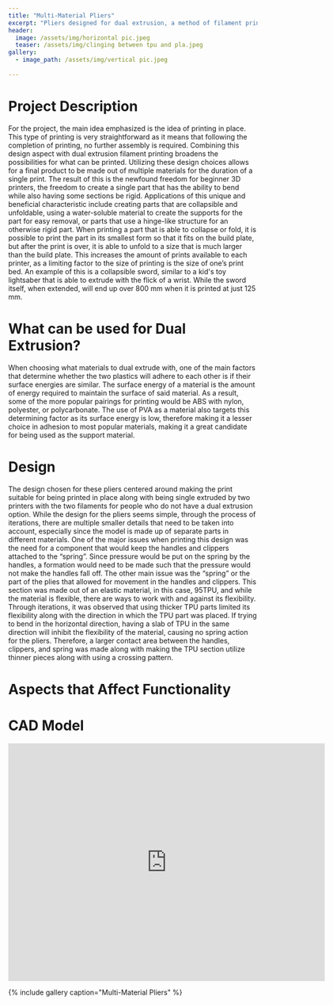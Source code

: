 ```yaml
---
title: "Multi-Material Pliers"
excerpt: "Pliers designed for dual extrusion, a method of filament printing that allots for more than one material to be made into a single print."
header:
  image: /assets/img/horizontal pic.jpeg
  teaser: /assets/img/clinging between tpu and pla.jpeg
gallery:
  - image_path: /assets/img/vertical pic.jpeg
   
---
```



# Project Description
For the project, the main idea emphasized is the idea of printing in place. This type of printing is very straightforward as it means that following the completion of printing, no further assembly is required. Combining this design aspect with dual extrusion filament printing broadens the possibilities for what can be printed. Utilizing these design choices allows for a final product to be made out of multiple materials for the duration of a single print. The result of this is the newfound freedom for beginner 3D printers, the freedom to create a single part that has the ability to bend while also having some sections be rigid. Applications of this unique and beneficial characteristic include creating parts that are collapsible and unfoldable, using a water-soluble material to create the supports for the part for easy removal, or parts that use a hinge-like structure for an otherwise rigid part. When printing a part that is able to collapse or fold, it is possible to print the part in its smallest form so that it fits on the build plate, but after the print is over, it is able to unfold to a size that is much larger than the build plate. This increases the amount of prints available to each printer, as a limiting factor to the size of printing is the size of one’s print bed. An example of this is a collapsible sword, similar to a kid's toy lightsaber that is able to extrude with the flick of a wrist. While the sword itself, when extended, will end up over 800 mm when it is printed at just 125 mm. 

# What can be used for Dual Extrusion?
When choosing what materials to dual extrude with, one of the main factors that determine whether the two plastics will adhere to each other is if their surface energies are similar. The surface energy of a material is the amount of energy required to maintain the surface of said material. As a result, some of the more popular pairings for printing would be ABS with nylon, polyester, or polycarbonate. The use of PVA as a material also targets this determining factor as its surface energy is low, therefore making it a lesser choice in adhesion to most popular materials, making it a great candidate for being used as the support material.

# Design 
The design chosen for these pliers centered around making the print suitable for being printed in place along with being single extruded by two printers with the two filaments for people who do not have a dual extrusion option. While the design for the pliers seems simple, through the process of iterations, there are multiple smaller details that need to be taken into account, especially since the model is made up of separate parts in different materials. One of the major issues when printing this design was the need for a component that would keep the handles and clippers attached to the “spring”. Since pressure would be put on the spring by the handles, a formation would need to be made such that the pressure would not make the handles fall off. The other main issue was the “spring” or the part of the plies that allowed for movement in the handles and clippers. This section was made out of an elastic material, in this case, 95TPU, and while the material is flexible, there are ways to work with and against its flexibility. Through iterations, it was observed that using thicker TPU parts limited its flexibility along with the direction in which the TPU part was placed. If trying to bend in the horizontal direction, having a slab of TPU in the same direction will inhibit the flexibility of the material, causing no spring action for the pliers. Therefore, a larger contact area between the handles, clippers, and spring was made along with making the TPU section utilize thinner pieces along with using a crossing pattern.

# Aspects that Affect Functionality
  

# CAD Model
<iframe src="https://vanderbilt643.autodesk360.com/shares/public/SH512d4QTec90decfa6e2134fbed952965ab?mode=embed" width="640" height="480" allowfullscreen="true" webkitallowfullscreen="true" mozallowfullscreen="true"  frameborder="0"></iframe>

 

{% include gallery caption="Multi-Material Pliers" %}

